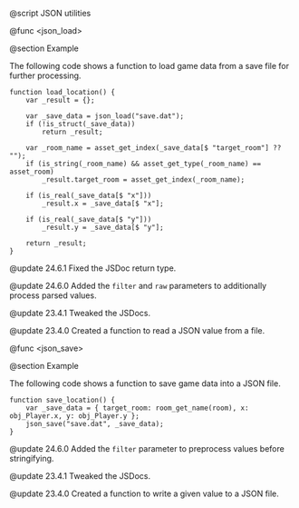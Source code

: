 @script <Json> JSON utilities

@func <json_load>

@section Example

The following code shows a function to load game data from a save file for further processing.

```gml
function load_location() {
    var _result = {};
    
    var _save_data = json_load("save.dat");
    if (!is_struct(_save_data))
        return _result;
    
    var _room_name = asset_get_index(_save_data[$ "target_room"] ?? "");
    if (is_string(_room_name) && asset_get_type(_room_name) == asset_room)
        _result.target_room = asset_get_index(_room_name);
    
    if (is_real(_save_data[$ "x"]))
        _result.x = _save_data[$ "x"];
    
    if (is_real(_save_data[$ "y"]))
        _result.y = _save_data[$ "y"];
    
    return _result;
}
```

@update 24.6.1
Fixed the JSDoc return type.

@update 24.6.0
Added the `filter` and `raw` parameters to additionally process parsed values.

@update 23.4.1
Tweaked the JSDocs.

@update 23.4.0
Created a function to read a JSON value from a file.

@func <json_save>

@section Example

The following code shows a function to save game data into a JSON file.

```gml
function save_location() {
    var _save_data = { target_room: room_get_name(room), x: obj_Player.x, y: obj_Player.y };
    json_save("save.dat", _save_data);
}
```

@update 24.6.0
Added the `filter` parameter to preprocess values before stringifying.

@update 23.4.1
Tweaked the JSDocs.

@update 23.4.0
Created a function to write a given value to a JSON file.
